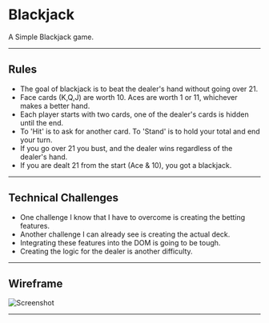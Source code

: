 # Blackjack
A Simple Blackjack game. <hr>

## Rules
- The goal of blackjack is to beat the dealer's hand without going over 21.
- Face cards (K,Q,J) are worth 10. Aces are worth 1 or 11, whichever makes a better hand.
- Each player starts with two cards, one of the dealer's cards is hidden until the end.
- To 'Hit' is to ask for another card. To 'Stand' is to hold your total and end your turn.
- If you go over 21 you bust, and the dealer wins regardless of the dealer's hand.
- If you are dealt 21 from the start (Ace & 10), you got a blackjack.
<hr>

## Technical Challenges
- One challenge I know that I have to overcome is creating the betting features.
- Another challenge I can already see is creating the actual deck.
- Integrating these features into the DOM is going to be tough.
- Creating the logic for the dealer is another difficulty.
<hr>

## Wireframe 
![Screenshot](Wireframe/WF-Image.png) <hr>

